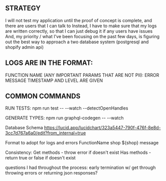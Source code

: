 ## STRATEGY

I will not test my application until the proof of concept is complete, and there are users that I can talk to
Instead, I have to make sure that my logs are written correctly, so that I can just debug it if any users have issues
And, my priority / what I've been focusing on the past few days, is figuring out the best way to approach a two database system (postgresql and shopify admin api)

## LOGS ARE IN THE FORMAT:

FUNCTION NAME (ANY IMPORTANT PARAMS THAT ARE NOT PII): ERROR MESSAGE
TIMESTAMP AND LEVEL ARE GIVEN

## COMMON COMMANDS

RUN TESTS:
npm run test -- --watch --detectOpenHandles

GENERATE TYPES:
npm run graphql-codegen -- --watch

Database Schema
https://lucid.app/lucidchart/323a5447-790f-476f-8e8d-3cc7d767a6a0/edit?from_internal=true

Format to adopt for logs and errors
FunctionName shop ${shop} message

Consistency:
Get methods - throw error if doesn't exist
Has methods - return true or false if doesn't exist

questions I had throughout the process:
early termination w/ get through throwing errors or returning json responses?
